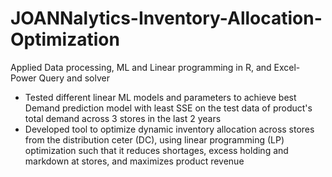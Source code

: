 # JOANNalytics-Inventory-Allocation-Optimization
Applied Data processing, ML and Linear programming in R, and Excel- Power Query and solver

- Tested different linear ML models and parameters to achieve best Demand prediction model with least SSE on the test data of product's total demand across 3 stores in the last 2 years
- Developed tool to optimize dynamic inventory allocation across stores from the distribution ceter (DC), using linear programming (LP) optimization such that it reduces shortages, excess holding and markdown at stores, and maximizes product revenue
